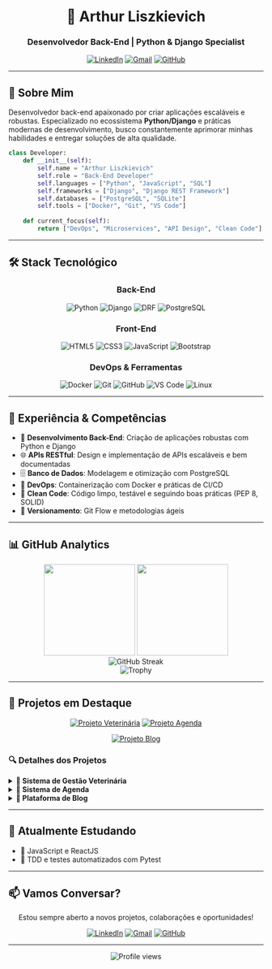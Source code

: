 <div align="center">
  
# 👋 Arthur Liszkievich

### Desenvolvedor Back-End | Python & Django Specialist

[![LinkedIn](https://img.shields.io/badge/LinkedIn-0A66C2?style=for-the-badge&logo=linkedin&logoColor=white)](https://www.linkedin.com/in/arthurliszkievich/)
[![Gmail](https://img.shields.io/badge/Gmail-D14836?style=for-the-badge&logo=gmail&logoColor=white)](mailto:arthurliszkievich@gmail.com)
[![GitHub](https://img.shields.io/badge/GitHub-100000?style=for-the-badge&logo=github&logoColor=white)](https://github.com/arthurliszkievich)

</div>

---

## 🚀 Sobre Mim

Desenvolvedor back-end apaixonado por criar aplicações escaláveis e robustas. Especializado no ecossistema **Python/Django** e práticas modernas de desenvolvimento, busco constantemente aprimorar minhas habilidades e entregar soluções de alta qualidade.

```python
class Developer:
    def __init__(self):
        self.name = "Arthur Liszkievich"
        self.role = "Back-End Developer"
        self.languages = ["Python", "JavaScript", "SQL"]
        self.frameworks = ["Django", "Django REST Framework"]
        self.databases = ["PostgreSQL", "SQLite"]
        self.tools = ["Docker", "Git", "VS Code"]
    
    def current_focus(self):
        return ["DevOps", "Microservices", "API Design", "Clean Code"]
```

---

## 🛠️ Stack Tecnológico

<div align="center">

### Back-End
![Python](https://img.shields.io/badge/Python-3776AB?style=for-the-badge&logo=python&logoColor=white)
![Django](https://img.shields.io/badge/Django-092E20?style=for-the-badge&logo=django&logoColor=white)
![DRF](https://img.shields.io/badge/Django_REST-ff1709?style=for-the-badge&logo=django&logoColor=white)
![PostgreSQL](https://img.shields.io/badge/PostgreSQL-316192?style=for-the-badge&logo=postgresql&logoColor=white)

### Front-End
![HTML5](https://img.shields.io/badge/HTML5-E34F26?style=for-the-badge&logo=html5&logoColor=white)
![CSS3](https://img.shields.io/badge/CSS3-1572B6?style=for-the-badge&logo=css3&logoColor=white)
![JavaScript](https://img.shields.io/badge/JavaScript-F7DF1E?style=for-the-badge&logo=javascript&logoColor=black)
![Bootstrap](https://img.shields.io/badge/Bootstrap-7952B3?style=for-the-badge&logo=bootstrap&logoColor=white)

### DevOps & Ferramentas
![Docker](https://img.shields.io/badge/Docker-2496ED?style=for-the-badge&logo=docker&logoColor=white)
![Git](https://img.shields.io/badge/GIT-E44C30?style=for-the-badge&logo=git&logoColor=white)
![GitHub](https://img.shields.io/badge/GitHub-100000?style=for-the-badge&logo=github&logoColor=white)
![VS Code](https://img.shields.io/badge/VS_Code-0078D4?style=for-the-badge&logo=visual%20studio%20code&logoColor=white)
![Linux](https://img.shields.io/badge/Linux-FCC624?style=for-the-badge&logo=linux&logoColor=black)

</div>

---

## 💼 Experiência & Competências

- 🔧 **Desenvolvimento Back-End**: Criação de aplicações robustas com Python e Django
- 🌐 **APIs RESTful**: Design e implementação de APIs escaláveis e bem documentadas
- 🗄️ **Banco de Dados**: Modelagem e otimização com PostgreSQL
- 🐳 **DevOps**: Containerização com Docker e práticas de CI/CD
- 📐 **Clean Code**: Código limpo, testável e seguindo boas práticas (PEP 8, SOLID)
- 🔄 **Versionamento**: Git Flow e metodologias ágeis

---

## 📊 GitHub Analytics

<div align="center">
  <img height="180em" src="https://github-readme-stats.vercel.app/api?username=arthurliszkievich&show_icons=true&theme=tokyonight&include_all_commits=true&count_private=true&hide_border=true"/>
  <img height="180em" src="https://github-readme-stats.vercel.app/api/top-langs/?username=arthurliszkievich&layout=compact&langs_count=8&theme=tokyonight&hide_border=true"/>
</div>

<div align="center">
  <img src="https://github-readme-streak-stats.herokuapp.com/?user=arthurliszkievich&theme=tokyonight&hide_border=true" alt="GitHub Streak"/>
</div>

<div align="center">
  <img src="https://github-profile-trophy.vercel.app/?username=arthurliszkievich&theme=tokyonight&row=1&column=7&no-frame=true&no-bg=true&margin-w=15" alt="Trophy"/>
</div>

---

## 🎯 Projetos em Destaque

<div align="center">

[![Projeto Veterinária](https://github-readme-stats.vercel.app/api/pin/?username=arthurliszkievich&repo=projeto-veterinaria&theme=tokyonight&hide_border=true)](https://github.com/arthurliszkievich/projeto-veterinaria)
[![Projeto Agenda](https://github-readme-stats.vercel.app/api/pin/?username=arthurliszkievich&repo=Projeto_Agenda&theme=tokyonight&hide_border=true)](https://github.com/arthurliszkievich/Projeto_Agenda)

[![Projeto Blog](https://github-readme-stats.vercel.app/api/pin/?username=arthurliszkievich&repo=Projeto_Blog&theme=tokyonight&hide_border=true)](https://github.com/arthurliszkievich/Projeto_Blog)

</div>

### 🔍 Detalhes dos Projetos

<details>
<summary><b>🏥 Sistema de Gestão Veterinária</b></summary>
<br>
Sistema completo para gerenciamento de clínicas veterinárias com Django.

**Tecnologias**: Python, Django, PostgreSQL, Bootstrap  
**Features**: CRUD completo, autenticação, agendamento de consultas
</details>

<details>
<summary><b>📅 Sistema de Agenda</b></summary>
<br>
Aplicação web para gerenciamento de contatos e compromissos.

**Tecnologias**: Python, Django, SQLite, HTML/CSS  
**Features**: Autenticação de usuários, CRUD de contatos, busca avançada
</details>

<details>
<summary><b>📝 Plataforma de Blog</b></summary>
<br>
Blog moderno com sistema de posts e categorias.

**Tecnologias**: Python, Django, PostgreSQL, JavaScript  
**Features**: Editor de posts, categorização, sistema de comentários
</details>

---

## 🌱 Atualmente Estudando

- 🔐 JavaScript e ReactJS
- 🧪 TDD e testes automatizados com Pytest
---

## 📫 Vamos Conversar?

<div align="center">

Estou sempre aberto a novos projetos, colaborações e oportunidades!

[![LinkedIn](https://img.shields.io/badge/LinkedIn-0A66C2?style=for-the-badge&logo=linkedin&logoColor=white)](https://www.linkedin.com/in/arthurliszkievich/)
[![Gmail](https://img.shields.io/badge/Gmail-D14836?style=for-the-badge&logo=gmail&logoColor=white)](mailto:arthurliszkievich@gmail.com)
[![GitHub](https://img.shields.io/badge/GitHub-100000?style=for-the-badge&logo=github&logoColor=white)](https://github.com/arthurliszkievich)

---

<img src="https://komarev.com/ghpvc/?username=arthurliszkievich&color=blue&style=flat-square&label=Profile+Views" alt="Profile views"/>

</div>
